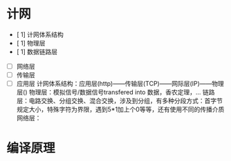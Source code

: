 # 计网
- [ 1] 计网体系结构
- [ 1] 物理层
- [ 1] 数据链路层
- [ ] 网络层
- [ ] 传输层
- [ ] 应用层
计网体系结构：应用层(http)——传输层(TCP)——网际层(IP)——物理层()
物理层：模拟信号/数据信号transfered into 数据，香农定理，...
链路层：电路交换、分组交换、混合交换，涉及到分组，有多种分段方式：首字节规定大小，特殊字符为界限，遇到5*1加上个0等等，还有使用不同的传播介质
网络层：

# 编译原理
